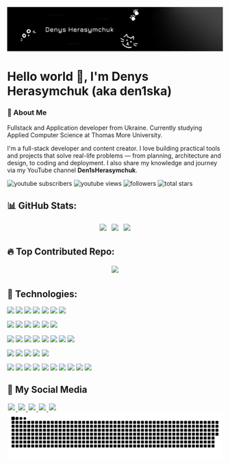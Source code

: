 <img src="./src/github.png" style="margin: 0.1px;" />

<h1>Hello world 👋, I'm Denys Herasymchuk (aka den1ska)</h1>

### 👀 About Me
<p>Fullstack and Application developer from Ukraine. Currently studying Applied Computer Science at Thomas More University.</p>

<p>I'm a full-stack developer and content creator. I love building practical tools and projects that solve real-life problems — from planning, architecture and design, to coding and deployment. I also share my knowledge and journey via my YouTube channel <b>Den1sHerasymchuk</b>.</p>

<p align="left">
  <span style="display:inline-block; margin:0.1px;">
    <img alt="youtube subscribers" title="Subscribe to my YouTube channel" src="https://custom-icon-badges.demolab.com/youtube/channel/subscribers/Den1sHerasymchuk?color=%23E05D44&label=SUBSCRIBE&logo=video&logoColor=white&style=for-the-badge&labelColor=CE4630" />
  </span>
  <span style="display:inline-block; margin:0.1px;">
    <img alt="youtube views" title="YouTube views" src="https://custom-icon-badges.demolab.com/youtube/channel/views/Den1sHerasymchuk?color=%23E1AD0E&logo=eye&logoColor=white&style=for-the-badge&labelColor=C79600" />
  </span>
  <span style="display:inline-block; margin:0.1px;">
    <img alt="followers" title="Follow me on Github" src="https://custom-icon-badges.demolab.com/github/followers/DenysHerasymchuk?color=236ad3&labelColor=1155ba&style=for-the-badge&logo=person-add&label=Follow&logoColor=white" />
  </span>
  <span style="display:inline-block; margin:0.1px;">
    <img alt="total stars" title="Total stars on GitHub" src="https://custom-icon-badges.demolab.com/github/stars/DenysHerasymchuk?color=55960c&style=for-the-badge&labelColor=488207&logo=star" />
  </span>
</p>

<h2>📊 GitHub Stats:</h2>
<p align="center">
  <span style="display:inline-block; margin:4px;">
    <img src="https://github-readme-stats.vercel.app/api?username=DenysHerasymchuk&theme=dark&hide_border=false&include_all_commits=true&count_private=true" />
  </span>
  <span style="display:inline-block; margin:4px;">
    <img src="https://nirzak-streak-stats.vercel.app/?user=DenysHerasymchuk&theme=dark&hide_border=false" />
  </span>
  <span style="display:inline-block; margin:4px;">
    <img src="https://github-readme-stats.vercel.app/api/top-langs/?username=DenysHerasymchuk&theme=dark&hide_border=false&include_all_commits=true&count_private=true&layout=compact" />
  </span>
</p>

<h2>🔥 Top Contributed Repo:</h2>
<p align="center">
  <span style="display:inline-block; margin:4px;">
    <img src="https://github-contributor-stats.vercel.app/api?username=DenysHerasymchuk&limit=5&theme=dark&combine_all_yearly_contributions=true" />
  </span>
</p>

<h2>🍔 Technologies:</h2>
    
<p align="left">
  <span style="display:inline-block; margin:0.1px;">
    <img src="https://img.shields.io/badge/Python-3670A0?style=for-the-badge&logo=python&logoColor=ffdd54" />
  </span>
  <span style="display:inline-block; margin:0.1px;">
    <img src="https://img.shields.io/badge/Java-%23ED8B00.svg?style=for-the-badge&logo=openjdk&logoColor=white" />
  </span>
  <span style="display:inline-block; margin:0.1px;">
    <img src="https://img.shields.io/badge/PHP-%23777BB4.svg?style=for-the-badge&logo=php&logoColor=white" />
  </span>
  <span style="display:inline-block; margin:0.1px;">
    <img src="https://img.shields.io/badge/Flask-%23000.svg?style=for-the-badge&logo=flask&logoColor=white" />
  </span>
  <span style="display:inline-block; margin:0.1px;">
    <img src="https://img.shields.io/badge/Django-%23092E20.svg?style=for-the-badge&logo=django&logoColor=white" />
  </span>
  <span style="display:inline-block; margin:0.1px;">
    <img src="https://img.shields.io/badge/FastAPI-005571?style=for-the-badge&logo=fastapi" />
  </span>
  <span style="display:inline-block; margin:0.1px;">
    <img src="https://img.shields.io/badge/.NET-5C2D91?style=for-the-badge&logo=.net&logoColor=white" />
  </span>
</p>

<p align="left">
  <span style="display:inline-block; margin:0.1px;">
    <img src="https://img.shields.io/badge/MySQL-4479A1.svg?style=for-the-badge&logo=mysql&logoColor=white" />
  </span>
  <span style="display:inline-block; margin:0.1px;">
    <img src="https://img.shields.io/badge/PostgreSQL-%23316192.svg?style=for-the-badge&logo=postgresql&logoColor=white" />
  </span>
  <span style="display:inline-block; margin:0.1px;">
    <img src="https://img.shields.io/badge/SQLite-%2307405e.svg?style=for-the-badge&logo=sqlite&logoColor=white" />
  </span>
  <span style="display:inline-block; margin:0.1px;">
    <img src="https://img.shields.io/badge/MongoDB-%234ea94b.svg?style=for-the-badge&logo=mongodb&logoColor=white" />
  </span>
  <span style="display:inline-block; margin:0.1px;">
    <img src="https://img.shields.io/badge/Redis-%23DD0031.svg?style=for-the-badge&logo=redis&logoColor=white" />
  </span>
  <span style="display:inline-block; margin:0.1px;">
    <img src="https://img.shields.io/badge/Cassandra-%231287B1.svg?style=for-the-badge&logo=apache-cassandra&logoColor=white" />
  </span>
</p>

<p align="left">
  <span style="display:inline-block; margin:0.1px;">
    <img src="https://img.shields.io/badge/AWS-%23FF9900.svg?style=for-the-badge&logo=amazon-aws&logoColor=white" />
  </span>
  <span style="display:inline-block; margin:0.1px;">
    <img src="https://img.shields.io/badge/Azure-%230072C6.svg?style=for-the-badge&logo=microsoftazure&logoColor=white" />
  </span>
  <span style="display:inline-block; margin:0.1px;">
    <img src="https://img.shields.io/badge/Cloudflare-F38020?style=for-the-badge&logo=Cloudflare&logoColor=white" />
  </span>
  <span style="display:inline-block; margin:0.1px;">
    <img src="https://img.shields.io/badge/Netlify-%23000000.svg?style=for-the-badge&logo=netlify&logoColor=#00C7B7" />
  </span>
  <span style="display:inline-block; margin:0.1px;">
    <img src="https://img.shields.io/badge/Vercel-%23000000.svg?style=for-the-badge&logo=vercel&logoColor=white" />
  </span>
  <span style="display:inline-block; margin:0.1px;">
    <img src="https://img.shields.io/badge/Docker-%230db7ed.svg?style=for-the-badge&logo=docker&logoColor=white" />
  </span>
  <span style="display:inline-block; margin:0.1px;">
    <img src="https://img.shields.io/badge/GitHub%20Actions-%232671E5.svg?style=for-the-badge&logo=githubactions&logoColor=white" />
  </span>
  <span style="display:inline-block; margin:0.1px;">
    <img src="https://img.shields.io/badge/GitLab%20CI-%23181717.svg?style=for-the-badge&logo=gitlab&logoColor=white" />
  </span>
</p>

<p align="left">
  <span style="display:inline-block; margin:0.1px;">
    <img src="https://img.shields.io/badge/NumPy-%23013243.svg?style=for-the-badge&logo=numpy&logoColor=white" />
  </span>
  <span style="display:inline-block; margin:0.1px;">
    <img src="https://img.shields.io/badge/Pandas-%23150458.svg?style=for-the-badge&logo=pandas&logoColor=white" />
  </span>
  <span style="display:inline-block; margin:0.1px;">
    <img src="https://img.shields.io/badge/OpenCV-%23white.svg?style=for-the-badge&logo=opencv&logoColor=white" />
  </span>
  <span style="display:inline-block; margin:0.1px;">
    <img src="https://img.shields.io/badge/PyTorch-%23EE4C2C.svg?style=for-the-badge&logo=PyTorch&logoColor=white" />
  </span>
  <span style="display:inline-block; margin:0.1px;">
    <img src="https://img.shields.io/badge/TensorFlow-%23FF6F00.svg?style=for-the-badge&logo=TensorFlow&logoColor=white" />
  </span>
</p>

<p align="left">
  <span style="display:inline-block; margin:0.1px;">
    <img src="https://img.shields.io/badge/Git-%23F05033.svg?style=for-the-badge&logo=git&logoColor=white" />
  </span>
  <span style="display:inline-block; margin:0.1px;">
    <img src="https://img.shields.io/badge/GitHub-%23121011.svg?style=for-the-badge&logo=github&logoColor=white" />
  </span>
  <span style="display:inline-block; margin:0.1px;">
    <img src="https://img.shields.io/badge/PowerShell-%235391FE.svg?style=for-the-badge&logo=powershell&logoColor=white" />
  </span>
  <span style="display:inline-block; margin:0.1px;">
    <img src="https://img.shields.io/badge/Bash-%23121011.svg?style=for-the-badge&logo=gnu-bash&logoColor=white" />
  </span>
  <span style="display:inline-block; margin:0.1px;">
    <img src="https://img.shields.io/badge/WordPress-%23117AC9.svg?style=for-the-badge&logo=WordPress&logoColor=white" />
  </span>
  <span style="display:inline-block; margin:0.1px;">
    <img src="https://img.shields.io/badge/Notion-%23000000.svg?style=for-the-badge&logo=notion&logoColor=white" />
  </span>
  <span style="display:inline-block; margin:0.1px;">
    <img src="https://img.shields.io/badge/Jira-%230A0FFF.svg?style=for-the-badge&logo=jira&logoColor=white" />
  </span>
  <span style="display:inline-block; margin:0.1px;">
    <img src="https://img.shields.io/badge/Arduino-00979D.svg?style=for-the-badge&logo=arduino&logoColor=white" />
  </span>
  <span style="display:inline-block; margin:0.1px;">
    <img src="https://img.shields.io/badge/Raspberry_Pi-C51A4A?style=for-the-badge&logo=Raspberry-Pi" />
  </span>
  <span style="display:inline-block; margin:0.1px;">
    <img src="https://img.shields.io/badge/Cisco-%23049fd9.svg?style=for-the-badge&logo=cisco&logoColor=black" />
  </span>
</p>

<h2>🎴 My Social Media</h2>

<div align="left">
  <a href="https://www.youtube.com/@Den1sHerasymchuk">
    <img src="https://img.shields.io/static/v1?message=Youtube&logo=youtube&label=&color=FF0000&logoColor=white&labelColor=&style=for-the-badge" height="35" style="margin: 2px;" />
  </a>
  <a href="https://www.instagram.com/den1skalol">
    <img src="https://img.shields.io/static/v1?message=Instagram&logo=instagram&label=&color=E4405F&logoColor=white&labelColor=&style=for-the-badge" height="35" style="margin: 2px;" />
  </a>
  <a href="#">
    <img src="https://img.shields.io/static/v1?message=Twitch&logo=twitch&label=&color=9146FF&logoColor=white&labelColor=&style=for-the-badge" height="35" style="margin: 2px;" />
  </a>
  <a href="#">
    <img src="https://img.shields.io/static/v1?message=Discord&logo=discord&label=&color=7289DA&logoColor=white&labelColor=&style=for-the-badge" height="35" style="margin: 2px;" />
  </a>
  <a href="mailto:den_mailofficial@proton.me">
    <img src="https://img.shields.io/static/v1?message=EMAIL&logo=proton&label=&color=6c4bff&logoColor=white&labelColor=&style=for-the-badge" height="35" style="margin: 2px;" />
  </a>
</div>

<picture>
  <source media="(prefers-color-scheme: dark)" srcset="https://raw.githubusercontent.com/DenysHerasymchuk/DenysHerasymchuk/output/github-snake-dark.svg" />
  <source media="(prefers-color-scheme: light)" srcset="https://raw.githubusercontent.com/DenysHerasymchuk/DenysHerasymchuk/output/github-snake.svg" />
  <img alt="github-snake" src="https://raw.githubusercontent.com/DenysHerasymchuk/DenysHerasymchuk/output/github-snake.svg" />
</picture>
